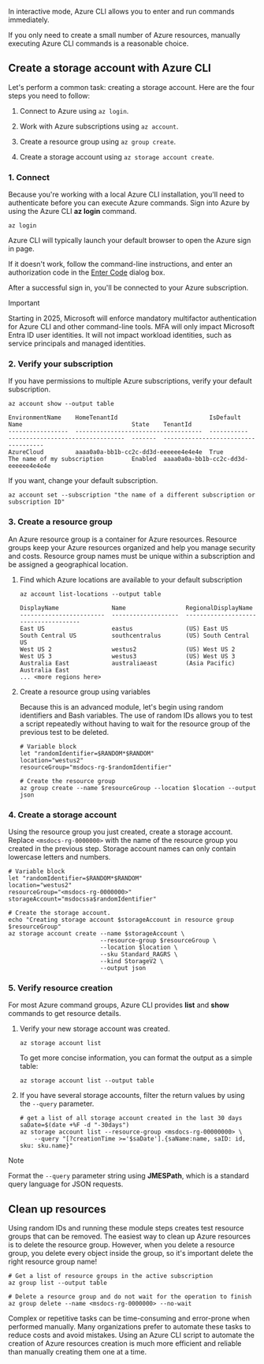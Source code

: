 <!-- markdownlint-disable MD041 -->

In interactive mode, Azure CLI allows you to enter and run commands immediately.

If you only need to create a small number of Azure resources, manually executing Azure CLI commands is a reasonable choice.

## Create a storage account with Azure CLI

Let's perform a common task: creating a storage account. Here are the four steps you need to follow:

1. Connect to Azure using `az login`.

1. Work with Azure subscriptions using `az account`.

1. Create a resource group using `az group create`.

1. Create a storage account using `az storage account create`.

### 1. Connect

Because you're working with a local Azure CLI installation, you'll need to authenticate before you can execute Azure commands. Sign into Azure by using the Azure CLI **az login** command.

```azurecli
az login

```

Azure CLI will typically launch your default browser to open the Azure sign in page.

If it doesn't work, follow the command-line instructions, and enter an authorization code in the [Enter Code](https://aka.ms/devicelogin) dialog box.

After a successful sign in, you'll be connected to your Azure subscription.

> [!IMPORTANT]
> Starting in 2025, Microsoft will enforce mandatory multifactor authentication for Azure CLI and other command-line tools. MFA will only impact Microsoft Entra ID user identities. It will not impact workload identities, such as service principals and managed identities.

### 2. Verify your subscription

If you have permissions to multiple Azure subscriptions, verify your default subscription.

```azurecli
az account show --output table
```

```output
EnvironmentName    HomeTenantId                          IsDefault    Name                               State    TenantId
-----------------  ------------------------------------  -----------  ---------------------------------  -------  ------------------------------------
AzureCloud         aaaa0a0a-bb1b-cc2c-dd3d-eeeeee4e4e4e  True         The name of my subscription        Enabled  aaaa0a0a-bb1b-cc2c-dd3d-eeeeee4e4e4e
```

If you want, change your default subscription.

```azurecli
az account set --subscription "the name of a different subscription or subscription ID"
```

### 3. Create a resource group

An Azure resource group is a container for Azure resources.  Resource groups keep your Azure resources organized and help you manage security and costs. Resource group names must be unique within a subscription and be assigned a geographical location.

1. Find which Azure locations are available to your default subscription

   ```azurecli
   az account list-locations --output table
   ```

   ```output
   DisplayName               Name                 RegionalDisplayName
   ------------------------  -------------------  -------------------------------------
   East US                   eastus               (US) East US
   South Central US          southcentralus       (US) South Central US
   West US 2                 westus2              (US) West US 2
   West US 3                 westus3              (US) West US 3
   Australia East            australiaeast        (Asia Pacific) Australia East
   ... <more regions here>
   ```

1. Create a resource group using variables

   Because this is an advanced module, let's begin using random identifiers and Bash variables. The use of random IDs allows you to test a script repeatedly without having to wait for the resource group of the previous test to be deleted.

   ```azurecli
   # Variable block
   let "randomIdentifier=$RANDOM*$RANDOM"
   location="westus2"
   resourceGroup="msdocs-rg-$randomIdentifier"

   # Create the resource group
   az group create --name $resourceGroup --location $location --output json
   ```

### 4. Create a storage account

Using the resource group you just created, create a storage account. Replace `<msdocs-rg-0000000>` with the name of the resource group you created in the previous step. Storage account names can only contain lowercase letters and numbers.

```azurecli
# Variable block
let "randomIdentifier=$RANDOM*$RANDOM"
location="westus2"
resourceGroup="<msdocs-rg-0000000>"
storageAccount="msdocssa$randomIdentifier"

# Create the storage account.
echo "Creating storage account $storageAccount in resource group $resourceGroup"
az storage account create --name $storageAccount \
                          --resource-group $resourceGroup \
                          --location $location \
                          --sku Standard_RAGRS \
                          --kind StorageV2 \
                          --output json
```

### 5. Verify resource creation

For most Azure command groups, Azure CLI provides **list** and **show** commands to get resource details.

1. Verify your new storage account was created.

   ```azurecli
   az storage account list
   ```

   To get more concise information, you can format the output as a simple table:

   ```azurecli
   az storage account list --output table
   ```

1. If you have several storage accounts, filter the return values by using the `--query` parameter.

   ```azurecli
   # get a list of all storage account created in the last 30 days
   saDate=$(date +%F -d "-30days")
   az storage account list --resource-group <msdocs-rg-00000000> \
       --query "[?creationTime >='$saDate'].{saName:name, saID: id, sku: sku.name}"
   ```

> [!NOTE]
> Format the `--query` parameter string using **JMESPath**, which is a standard query language for JSON requests.

## Clean up resources

Using random IDs and running these module steps creates test resource groups that can be removed. The easiest way to clean up Azure resources is to delete the resource group. However, when you delete a resource group, you delete every object inside the group, so it's important delete the right resource group name!

```azurecli
# Get a list of resource groups in the active subscription
az group list --output table

# Delete a resource group and do not wait for the operation to finish
az group delete --name <msdocs-rg-0000000> --no-wait
```

Complex or repetitive tasks can be time-consuming and error-prone when performed manually. Many organizations prefer to automate these tasks to reduce costs and avoid mistakes. Using an Azure CLI script to automate the creation of Azure resources creation is much more efficient and reliable
than manually creating them one at a time.
